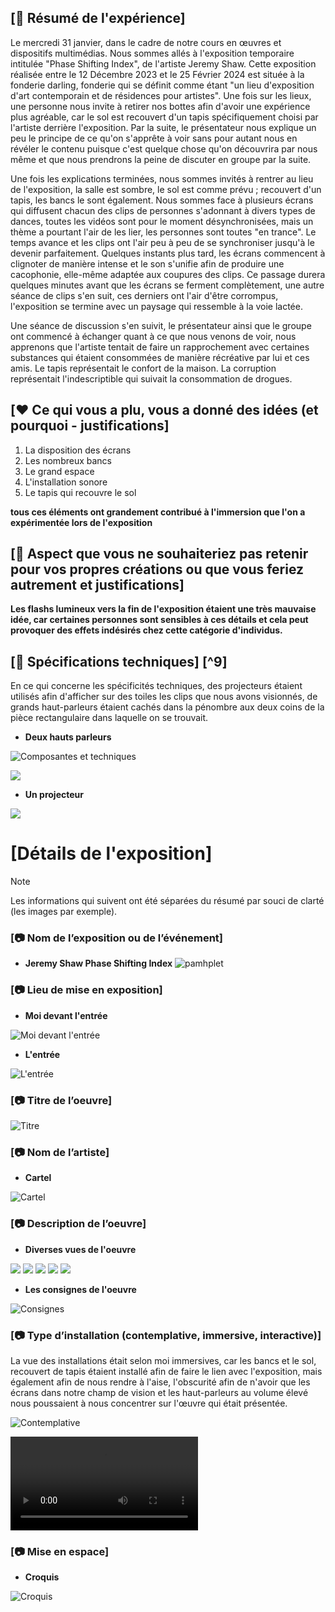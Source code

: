 ## [📃 Résumé de l'expérience]
Le mercredi 31 janvier, dans le cadre de notre cours en œuvres et dispositifs multimédias. Nous sommes allés à l'exposition temporaire intitulée "Phase Shifting Index", de l'artiste Jeremy Shaw. Cette exposition réalisée entre le 12 Décembre 2023 et le 25 Février 2024 est située à la fonderie darling, fonderie qui se définit comme étant "un lieu d'exposition d'art contemporain et de résidences pour artistes". Une fois sur les lieux, une personne nous invite à retirer nos bottes afin d'avoir une expérience plus agréable, car le sol est recouvert d'un tapis spécifiquement choisi par l'artiste derrière l'exposition. Par la suite, le présentateur nous explique un peu le principe de ce qu'on s'apprête à voir sans pour autant nous en révéler le contenu puisque c'est quelque chose qu'on découvrira par nous même et que nous prendrons la peine de discuter en groupe par la suite.

Une fois les explications terminées, nous sommes invités à rentrer au lieu de l'exposition, la salle est sombre, le sol est comme prévu ; recouvert d'un tapis, les bancs le sont également. Nous sommes face à plusieurs écrans qui diffusent chacun des clips de personnes s'adonnant à divers types de dances, toutes les vidéos sont pour le moment désynchronisées, mais un thème a pourtant l'air de les lier, les personnes sont toutes "en trance". Le temps avance et les clips ont l'air peu à peu de se synchroniser jusqu'à le devenir parfaitement. Quelques instants plus tard, les écrans commencent à clignoter de manière intense et le son s'unifie afin de produire une cacophonie, elle-même adaptée aux coupures des clips. Ce passage durera quelques minutes avant que les écrans se ferment complètement, une autre séance de clips s'en suit, ces derniers ont l'air d'être corrompus, l'exposition se termine avec un paysage qui ressemble à la voie lactée.

Une séance de discussion s'en suivit, le présentateur ainsi que le groupe ont commencé à échanger quant à ce que nous venons de voir, nous apprenons que l'artiste tentait de faire un rapprochement avec certaines substances qui étaient consommées de manière récréative par lui et ces amis. Le tapis représentait le confort de la maison. La corruption représentait l'indescriptible qui suivait la consommation de drogues.

## [❤️ Ce qui vous a plu, vous a donné des idées (et pourquoi - justifications]
1. La disposition des écrans
1. Les nombreux bancs
1. Le grand espace
1. L'installation sonore
1. Le tapis qui recouvre le sol 

**tous ces éléments ont grandement contribué à l'immersion que l'on a expérimentée lors de l'exposition**

## [🤔 Aspect que vous ne souhaiteriez pas retenir pour vos propres créations ou que vous feriez autrement et justifications]
**Les flashs lumineux vers la fin de l'exposition étaient une très mauvaise idée, car certaines personnes sont sensibles à ces détails et cela peut provoquer des effets indésirés chez cette catégorie d'individus.**

## [🔧 Spécifications techniques] [^9]
En ce qui concerne les spécificités techniques, des projecteurs étaient utilisés afin d'afficher sur des toiles les clips que nous avons visionnés, de grands haut-parleurs étaient cachés dans la pénombre aux deux coins de la pièce rectangulaire dans laquelle on se trouvait.

* **Deux hauts parleurs**
  
![Composantes et techniques](https://raw.githubusercontent.com/KaissoGithub/H24_V11_inspirations_kaissoumi/main/JEREMY_SHAW_phase_shifting_index/media/Baffe_01.png)

![](https://raw.githubusercontent.com/KaissoGithub/H24_V11_inspirations_kaissoumi/main/JEREMY_SHAW_phase_shifting_index/media/Baffe_02.png)

* **Un projecteur**

![](https://raw.githubusercontent.com/KaissoGithub/H24_V11_inspirations_kaissoumi/main/JEREMY_SHAW_phase_shifting_index/media/projecteur_01.png)

# [Détails de l'exposition]
> [!NOTE]
> Les informations qui suivent ont été séparées du résumé par souci de clarté (les images par exemple).
> 
### [📷 Nom de l’exposition ou de l’événement]
* **Jeremy Shaw Phase Shifting Index**
![pamhplet](https://raw.githubusercontent.com/KaissoGithub/H24_V11_inspirations_kaissoumi/main/JEREMY_SHAW_phase_shifting_index/media/pamphlet_1.png)

### [📷 Lieu de mise en exposition]
* **Moi devant l'entrée**
  
![Moi devant l'entrée](https://raw.githubusercontent.com/KaissoGithub/H24_V11_inspirations_kaissoumi/main/JEREMY_SHAW_phase_shifting_index/media/Moi_Entree_400px.png)

* **L'entrée**
  
![L'entrée](https://raw.githubusercontent.com/KaissoGithub/H24_V11_inspirations_kaissoumi/main/JEREMY_SHAW_phase_shifting_index/media/Entre_01.png)

### [📷 Titre de l’oeuvre]

![Titre](https://raw.githubusercontent.com/KaissoGithub/H24_V11_inspirations_kaissoumi/main/JEREMY_SHAW_phase_shifting_index/media/titre_oeuvre_02.png)


### [📷 Nom de l’artiste]

* **Cartel**
  
![Cartel](https://raw.githubusercontent.com/KaissoGithub/H24_V11_inspirations_kaissoumi/main/JEREMY_SHAW_phase_shifting_index/media/titre_oeuvre.jpg)



### [📷 Description de l’oeuvre]
* **Diverses vues de l'oeuvre**

![](https://raw.githubusercontent.com/KaissoGithub/H24_V11_inspirations_kaissoumi/main/JEREMY_SHAW_phase_shifting_index/media/trois_oeuvres_02.png)
![](https://raw.githubusercontent.com/KaissoGithub/H24_V11_inspirations_kaissoumi/main/JEREMY_SHAW_phase_shifting_index/media/trois_oeuvres.png)
![](https://raw.githubusercontent.com/KaissoGithub/H24_V11_inspirations_kaissoumi/main/JEREMY_SHAW_phase_shifting_index/media/Salle_complete.png)
![](https://raw.githubusercontent.com/KaissoGithub/H24_V11_inspirations_kaissoumi/main/JEREMY_SHAW_phase_shifting_index/media/banc_ecran.jpg)
![](https://raw.githubusercontent.com/KaissoGithub/H24_V11_inspirations_kaissoumi/main/JEREMY_SHAW_phase_shifting_index/media/trois_oeuvres_02.png)

* **Les consignes de l'oeuvre**
  
![Consignes](https://raw.githubusercontent.com/KaissoGithub/H24_V11_inspirations_kaissoumi/main/JEREMY_SHAW_phase_shifting_index/media/description_01.png)

### [📷 Type d’installation (contemplative, immersive, interactive)]
La vue des installations était selon moi immersives, car les bancs et le sol, recouvert de tapis étaient installé afin de faire le lien avec l'exposition, mais également afin de nous rendre à l'aise, l'obscurité afin de n'avoir que les écrans dans notre champ de vision et les haut-parleurs au volume élevé nous poussaient à nous concentrer sur l'œuvre qui était présentée.
  
![Contemplative](https://raw.githubusercontent.com/KaissoGithub/H24_V11_inspirations_kaissoumi/main/JEREMY_SHAW_phase_shifting_index/media/oeuvre_espace.png)

![Video](https://github.com/KaissoGithub/H24_V11_inspirations_kaissoumi/raw/main/JEREMY_SHAW_phase_shifting_index/media/video_oeuvres_B.mp4)


### [📷 Mise en espace]

* **Croquis**
  
![Croquis](https://raw.githubusercontent.com/KaissoGithub/H24_V11_inspirations_kaissoumi/main/JEREMY_SHAW_phase_shifting_index/media/dessin_notes.jpg)
